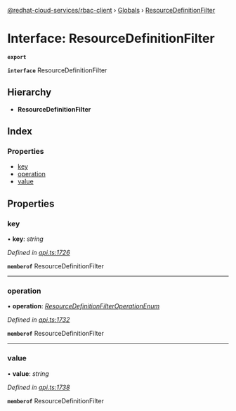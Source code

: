 [@redhat-cloud-services/rbac-client](../README.md) › [Globals](../globals.md) › [ResourceDefinitionFilter](resourcedefinitionfilter.md)

# Interface: ResourceDefinitionFilter

**`export`** 

**`interface`** ResourceDefinitionFilter

## Hierarchy

* **ResourceDefinitionFilter**

## Index

### Properties

* [key](resourcedefinitionfilter.md#key)
* [operation](resourcedefinitionfilter.md#operation)
* [value](resourcedefinitionfilter.md#value)

## Properties

###  key

• **key**: *string*

*Defined in [api.ts:1726](https://github.com/RedHatInsights/javascript-clients/blob/master/packages/rbac/api.ts#L1726)*

**`memberof`** ResourceDefinitionFilter

___

###  operation

• **operation**: *[ResourceDefinitionFilterOperationEnum](../enums/resourcedefinitionfilteroperationenum.md)*

*Defined in [api.ts:1732](https://github.com/RedHatInsights/javascript-clients/blob/master/packages/rbac/api.ts#L1732)*

**`memberof`** ResourceDefinitionFilter

___

###  value

• **value**: *string*

*Defined in [api.ts:1738](https://github.com/RedHatInsights/javascript-clients/blob/master/packages/rbac/api.ts#L1738)*

**`memberof`** ResourceDefinitionFilter
